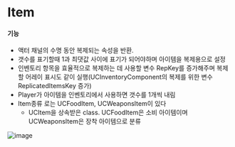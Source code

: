 # Item
#### 기능 
   - 액터 채널의 수명 동안 복제되는 속성을 반환.
   - 갯수를 표기할때 1과 최댓값 사이에 표기가 되어야하며 아이템을 복제용으로 설정
   - 인벤토리 항목을 효율적으로 복제하는 데 사용할 변수 RepKey를 증가해주며 복제할 어레이 표시도 같이 실행(UCInventoryComponent의 복제를 위한 변수 ReplicatedItemsKey 증가)
   - Player가 아이템을 인벤토리에서 사용하면 갯수를 1개씩 내림
   - Item종류 로는 UCFoodItem, UCWeaponsItem이 있다
      * UCItem을 상속받은 class. UCFoodItem은 소비 아이템이며 UCWeaponsItem은 장착 아이템으로 분류

   ![image](https://github.com/HanYooTae/Unreal-Game-Project1/assets/123162344/97daaef4-575c-4b91-9c18-6892c26d5f22)
